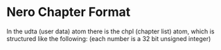 Nero Chapter Format
===================

In the udta (user data) atom there is the chpl (chapter list) atom,
which is structured like the following:
(each number is a 32 bit unsigned integer)
``` [reserved block (set to 1)][number of chapters][start position of chapter one in 100 nanosecond units][length of the first chapter's name][the first chapter's name][start position of chapter two ]...
```
